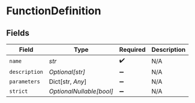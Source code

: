 # FunctionDefinition


## Fields

| Field                    | Type                     | Required                 | Description              |
| ------------------------ | ------------------------ | ------------------------ | ------------------------ |
| `name`                   | *str*                    | :heavy_check_mark:       | N/A                      |
| `description`            | *Optional[str]*          | :heavy_minus_sign:       | N/A                      |
| `parameters`             | Dict[str, *Any*]         | :heavy_minus_sign:       | N/A                      |
| `strict`                 | *OptionalNullable[bool]* | :heavy_minus_sign:       | N/A                      |